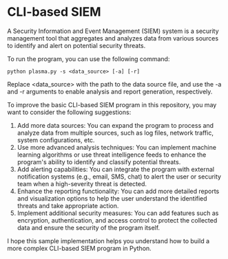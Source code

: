 # CLI-based SIEM
A Security Information and Event Management (SIEM) system is a security management tool that aggregates and analyzes data from various sources to identify and alert on potential security threats.

To run the program, you can use the following command:

`python plasma.py -s <data_source> [-a] [-r]`

Replace <data_source> with the path to the data source file, and use the -a and -r arguments to enable analysis and report generation, respectively.

To improve the basic CLI-based SIEM program in this repository, you may want to consider the following suggestions:

1. Add more data sources: You can expand the program to process and analyze data from multiple sources, such as log files, network traffic, system configurations, etc.
2. Use more advanced analysis techniques: You can implement machine learning algorithms or use threat intelligence feeds to enhance the program's ability to identify and classify potential threats.
3. Add alerting capabilities: You can integrate the program with external notification systems (e.g., email, SMS, chat) to alert the user or security team when a high-severity threat is detected.
4. Enhance the reporting functionality: You can add more detailed reports and visualization options to help the user understand the identified threats and take appropriate action.
5. Implement additional security measures: You can add features such as encryption, authentication, and access control to protect the collected data and ensure the security of the program itself.

I hope this sample implementation helps you understand how to build a more complex CLI-based SIEM program in Python.
